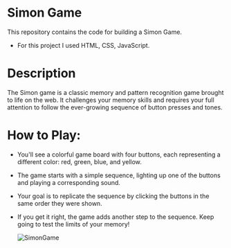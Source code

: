 # Simon Game
This repository contains the code for building a Simon Game.
- For this project I used HTML, CSS, JavaScript.

# Description
The Simon game is a classic memory and pattern recognition game brought to life on the web. 
It challenges your memory skills and requires your full attention to follow the ever-growing sequence of button presses and tones.

# How to Play:
- You'll see a colorful game board with four buttons, each representing a different color: red, green, blue, and yellow.
- The game starts with a simple sequence, lighting up one of the buttons and playing a corresponding sound.
- Your goal is to replicate the sequence by clicking the buttons in the same order they were shown.
- If you get it right, the game adds another step to the sequence. Keep going to test the limits of your memory!

  ![SimonGame](https://github.com/saraverdigi3/SimonGame/assets/145349284/4752dc5c-6511-443a-976f-baf6f68978c6)
